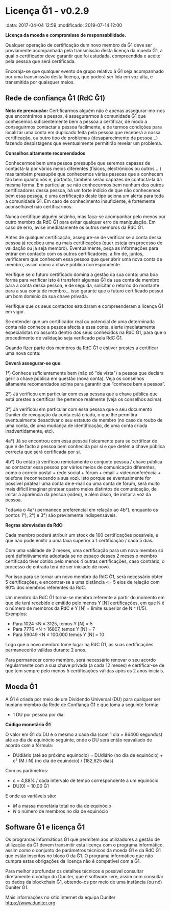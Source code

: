 Licença Ğ1 - v0.2.9
===================

:data: 2017-04-04 12:59
:modificado: 2019-07-14 12:00

**Licença da moeda e compromisso de responsabilidade.**

Qualquer operação de certificação dum novo membro da Ğ1 deve ser previamente acompanhada pela transmissão desta licença da moeda Ğ1, a qual o certificador deve garantir que foi estudada, compreendida e aceite pela pessoa que será certificada.

Encoraja-se que qualquer evento de grupo relativo à Ğ1 seja acompanhado por uma transmissão desta licença, que poderá ser lida em voz alta, e transmitida por quaisquer meios.

Rede de confiança Ğ1 (RdC Ğ1)
-----------------------------

**Nota de precaução:** Certificarmos alguém não é apenas assegurar-mo-nos que encontrámos a pessoa, é assegurarmos à comunidade Ğ1 que conhecemos suficientemente bem a pessoa a certificar, de modo a conseguirmos contactar a pessoa facilmente, e de termos condições para localizar uma conta em duplicado feita pela pessoa que receberá a nossa certificação, ou outro tipo de problemas (desaparecimento da pessoa…) fazendo despistagens que eventualmente permitirão revelar um problema. 

**Conselhos altamente recomendados**

Conhecermos bem uma pessoa pressupõe que seremos capazes de contactá-la por vários meios diferentes (físicos, electrónicos ou outros ...) mas também pressupõe que conhecemos várias pessoas que a conhecem tão bem quanto nós e, portanto, também serão capazes de contactá-la da mesma forma. Em particular, se não conhecermos bem nenhum dos outros certificadores dessa pessoa, há um forte indício de que não conhecemos bem essa pessoa, e uma certificação deste tipo aciona um alerta para toda a comunidade Ğ1. Em caso de conhecimento insuficiente, é fortemente aconselhável não certificarmos.

Nunca certifique alguém sozinho, mas faça-se acompanhar pelo menos por outro membro da RdC Ğ1 para evitar qualquer erro de manipulação. Em caso de erro, avise imediatamente os outros membros da RdC Ğ1.

Antes de qualquer certificação, assegure-se de verificar se a conta dessa pessoa já recebeu uma ou mais certificações (quer esteja em processo de validação ou já seja membro). Eventualmente, peça as informações para entrar em contacto com os outros certificadores, a fim de, juntos, verificarem que conhecem essa pessoa que quer abrir uma nova conta de membro, assim como a chave pública correspondente.

Verifique se o futuro certificado domina a gestão da sua conta: uma boa forma para verificar isto é transferir algumas Ğ1 da sua conta de membro para a conta dessa pessoa, e de seguida, solicitar o retorno do montante para a sua conta de membro…  isso garante que o futuro certificado possui um bom domínio da sua chave privada.

Verifique que os seus contactos estudaram e compreenderam a licença Ğ1 em vigor.

Se entender que um certificador real ou potencial de uma determinada conta não conhece a pessoa afecta a essa conta, alerte imediatamente especialistas no assunto dentro dos seus conhecidos na RdC Ğ1, para que o procedimento de validação seja verificado pela RdC Ğ1.

Quando fizer parte dos membros da RdC Ğ1 e estiver prestes a certificar uma nova conta:


**Deverá assegurar-se que:**

1°) Conhece suficientemente bem (não só "de vista") a pessoa que declara gerir a chave pública em questão (nova conta). Veja os conselhos altamente recomendados acima para garantir que “conhece bem a pessoa”.

2°) Já verificou em particular com essa pessoa que a chave pública que está prestes a certificar lhe pertence realmente (veja os conselhos acima).

3°) Já verificou em particular com essa pessoa que o seu documento Duniter de revogação da conta está criado, o que lhe permitirá eventualmente desactivar o seu estatuto de membro (no caso de roubo de uma conta, de uma mudança de identificação, de uma conta criada inadvertidamente, etc).

4a°) Já se encontrou com essa pessoa fisicamente para se certificar de que é de facto a pessoa bem conhecida por si e que detém a chave pública correcta que será certificada por si.

4b°) Ou então já verificou remotamente o conjunto pessoa / chave pública ao contactar essa pessoa por vários meios de comunicação diferentes, como o correio postal + rede social + fórum + email + videoconferência + telefone (reconhecendo a sua voz). Isto porque se eventualmente for possível piratear uma conta de e-mail ou uma conta de fórum, será muito mais difícil imaginar piratear quatro meios distintos de comunicação, de imitar a aparência da pessoa (vídeo), e além disso, de imitar a voz da pessoa.

Todavia o 4a°) permanece preferencial em relação ao 4b°), enquanto os pontos 1°), 2°) e 3°) são previamente indispensáveis.

**Regras abreviadas da RdC:**

Cada membro poderá atribuir um stock de 100 certificações possíveis, e que não pode emitir a uma taxa superior a 1 certificação / cada 5 dias.

Com uma validade de 2 meses, uma certificação para um novo membro só será definitivamente adoptada se no espaço desses 2 meses o membro certificado tiver obtido pelo menos 4 outras certificações, caso contrário, o processo de entrada terá de ser iniciado de novo.

Por isso para se tornar um novo membro da RdC Ğ1, será necessário obter 5 certificações, e encontrar-se a uma distância <= 5 elos de relação com 80% dos membros referentes da RdC.

Um membro da RdC Ğ1 torna-se membro referente a partir do momento em que ele terá recebido e emitido pelo menos Y [N] certificações, em que N é o número de membros da RdC e Y [N] = limite superior de N ^ (1/5). Exemplos:

* Para 1024 <N ≤ 3125, temos Y [N] = 5
* Para 7776 <N ≤ 16807, temos Y [N] = 7
* Para 59049 <N ≤ 100.000 temos Y [N] = 10

Logo que o novo membro tome lugar na RdC Ğ1, as suas certificações permanecerão válidas durante 2 anos.

Para permanecer como membro, será necessário renovar o seu acordo regularmente com a sua chave privada (a cada 12 meses) e certificar-se de que tem sempre pelo menos 5 certificações válidas após os 2 anos iniciais. 

Moeda Ğ1
--------

A Ğ1 é criada por meio de um Dividendo Universal (DU) para qualquer ser humano membro da Rede de Confiança Ğ1 e que toma a seguinte forma:

* 1 DU por pessoa por dia

**Código monetário Ğ1**

O valor em Ğ1 do DU é o mesmo a cada dia (com 1 dia = 86400 segundos) até ao dia de equinócio seguinte, onde o DU será então reavaliado de acordo com a fórmula:

* DUdiário (até ao próximo equinócio) = DUdiário (no dia de equinócio) + c² (M / N) (no dia de equinócio) / (182,625 dias)

Com os parâmetros:

* c = 4,88% / cada intervalo de tempo correspondente a um equinócio
* DU(0) = 10,00 Ğ1

E onde as variáveis são:

* *M* a massa monetária total no dia de equinócio
* *N* o número de membros no dia de equinócio

Software Ğ1 e licença Ğ1
------------------------

Os programas informáticos Ğ1 que permitem aos utilizadores a gestão de utilização da Ğ1 devem transmitir esta licença com o programa informático, assim como o conjunto de parâmetros técnicos da moeda Ğ1 e da RdC Ğ1 que estão inscritos no bloco 0 da Ğ1. O programa informático que não cumpra estas obrigações da licença não é compatível com a Ğ1.

Para melhor aprofundar os detalhes técnicos é possível consultar diretamente o código do Duniter, que é software livre, assim com consultar os dados da blockchain Ğ1, obtendo-os por meio de uma instância (ou nó) Duniter Ğ1. 

Mais informações no sítio internet da equipa Duniter https://www.duniter.org
